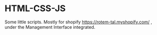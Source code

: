 # HTML-CSS-JS
Some little scripts.
Mostly for shopify https://rotem-tal.myshopify.com/ , under the Management Interface integrated.
